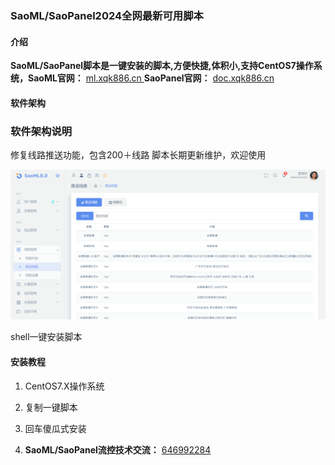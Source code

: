 # 

### SaoML/SaoPanel2024全网最新可用脚本


#### 介绍
 **SaoML/SaoPanel脚本是一键安装的脚本,方便快捷,体积小,支持CentOS7操作系统，SaoML官网：** [ml.xqk886.cn
](http://ml.xqk886.cn)  **SaoPanel官网：** [doc.xqk886.cn](http://doc.xqk886.cn)

#### 软件架构

### 软件架构说明

修复线路推送功能，包含200＋线路
脚本长期更新维护，欢迎使用

![输入图片说明](DC39D5F3D4E0B503226DAA86376E7574.png)

shell一键安装脚本



#### 安装教程

1.  CentOS7.X操作系统
2.  复制一键脚本
3.  回车傻瓜式安装

1.   **SaoML/SaoPanel流控技术交流：** [646992284](http://qm.qq.com/cgi-bin/qm/qr?_wv=1027&k=lqPDC9pCbR_Jl-X6tP3V1rsMWkXVNWXp&authKey=IKg8MNLrOVDSF%2BeeBBn7ulZI33Sfp1LhKeLjmIjeh%2BNwubzqusR6iQY%2BY6cuuuix&noverify=0&group_code=646992284)